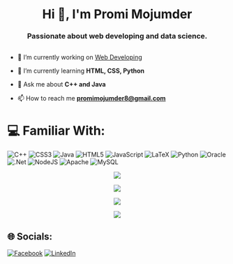 <h1 align="center">Hi 👋, I'm Promi Mojumder</h1>
<h3 align="center">Passionate about web developing and data science.</h3>


<p align="left"> <a href="https://twitter.com/" target="blank"><img src="https://img.shields.io/twitter/follow/?logo=twitter&style=for-the-badge" alt="" /></a> </p>

- 🔭 I’m currently working on [Web Developing](https://github.com/PromiMojumder38/Let-s-See-What-Happens)

- 🌱 I’m currently learning **HTML, CSS, Python**

- 💬 Ask me about **C++ and Java**

- 📫 How to reach me **promimojumder8@gmail.com**

# 💻 Familiar With: 
![C++](https://img.shields.io/badge/c++-%2300599C.svg?style=for-the-badge&logo=c%2B%2B&logoColor=white) ![CSS3](https://img.shields.io/badge/css3-%231572B6.svg?style=for-the-badge&logo=css3&logoColor=white) ![Java](https://img.shields.io/badge/java-%23ED8B00.svg?style=for-the-badge&logo=java&logoColor=white) ![HTML5](https://img.shields.io/badge/html5-%23E34F26.svg?style=for-the-badge&logo=html5&logoColor=white) ![JavaScript](https://img.shields.io/badge/javascript-%23323330.svg?style=for-the-badge&logo=javascript&logoColor=%23F7DF1E) ![LaTeX](https://img.shields.io/badge/latex-%23008080.svg?style=for-the-badge&logo=latex&logoColor=white) ![Python](https://img.shields.io/badge/python-3670A0?style=for-the-badge&logo=python&logoColor=ffdd54) ![Oracle](https://img.shields.io/badge/Oracle-F80000?style=for-the-badge&logo=oracle&logoColor=white) ![.Net](https://img.shields.io/badge/.NET-5C2D91?style=for-the-badge&logo=.net&logoColor=white) ![NodeJS](https://img.shields.io/badge/node.js-6DA55F?style=for-the-badge&logo=node.js&logoColor=white) ![Apache](https://img.shields.io/badge/apache-%23D42029.svg?style=for-the-badge&logo=apache&logoColor=white) ![MySQL](https://img.shields.io/badge/mysql-%2300f.svg?style=for-the-badge&logo=mysql&logoColor=white)



<p align = "center"> <img src="https://github-readme-stats.vercel.app/api?username=PromiMojumder38&theme=dark&hide_border=false&include_all_commits=true&count_private=true"/><br/>
<p align = "center"> <img src="https://github-readme-streak-stats.herokuapp.com/?user=PromiMojumder38&theme=dark&hide_border=false"/><br/>
<p align = "center"> <img src="https://github-readme-stats.vercel.app/api/top-langs/?username=PromiMojumder38&theme=dark&hide_border=false&include_all_commits=true&count_private=true&layout=compact"/><br/>

<p align = "center"> <img src="https://github-contributor-stats.vercel.app/api?username=PromiMojumder38&limit=5&theme=dark&combine_all_yearly_contributions=true"/><br/>


## 🌐 Socials:
[![Facebook](https://img.shields.io/badge/Facebook-%231877F2.svg?logo=Facebook&logoColor=white)](https://facebook.com/promi.118) [![LinkedIn](https://img.shields.io/badge/LinkedIn-%230077B5.svg?logo=linkedin&logoColor=white)](https://linkedin.com/in/promi-mojumder-43772a1b6) 
